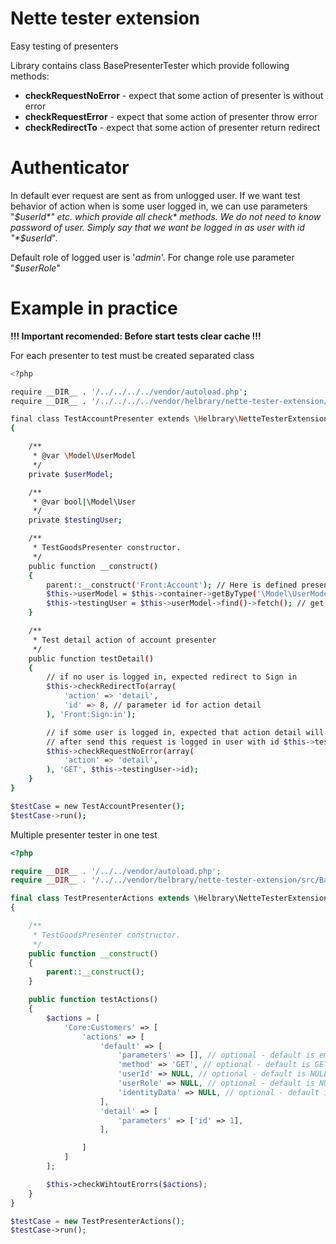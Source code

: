 # Nette tester extension

Easy testing of presenters

Library contains class BasePresenterTester which provide following methods:

- **checkRequestNoError** - expect that some action of presenter is without error
- **checkRequestError** - expect that some action of presenter throw error
- **checkRedirectTo** - expect that some action of presenter return redirect

# Authenticator

In default ever request are sent as from unlogged user. If we want test behavior of action when is some user logged in, we can use parameters "*$userId*" etc. which provide all check* methods. We do not need to know password of user. Simply say that we want be logged in as user with id "*$userId*".

Default role of logged user is '*admin*'. For change role use parameter "*$userRole*"

# Example in practice

**!!! Important recomended: Before start tests clear cache !!!**

For each presenter to test must be created separated class

```sh
<?php

require __DIR__ . '/../../../../vendor/autoload.php';
require __DIR__ . '/../../../../vendor/helbrary/nette-tester-extension/src/BasePresenterTester.php';

final class TestAccountPresenter extends \Helbrary\NetteTesterExtension\BasePresenterTester
{

	/**
	 * @var \Model\UserModel
	 */
	private $userModel;

	/**
	 * @var bool|\Model\User
	 */
	private $testingUser;

	/**
	 * TestGoodsPresenter constructor.
	 */
	public function __construct()
	{
		parent::__construct('Front:Account'); // Here is defined presenter which we want test
		$this->userModel = $this->container->getByType('\Model\UserModel');
		$this->testingUser = $this->userModel->find()->fetch(); // get some user from db
	}

	/**
	 * Test detail action of account presenter
	 */
	public function testDetail()
	{
		// if no user is logged in, expected redirect to Sign in
		$this->checkRedirectTo(array(
			'action' => 'detail',
			'id' => 8, // parameter id for action detail
		), 'Front:Sign:in');

		// if some user is logged in, expected that action detail will be render without error
		// after send this request is logged in user with id $this->testingUser->id
		$this->checkRequestNoError(array(
			'action' => 'detail',
		), 'GET', $this->testingUser->id);
	}
}

$testCase = new TestAccountPresenter();
$testCase->run();
```

Multiple presenter tester in one test

```php
<?php

require __DIR__ . '/../../vendor/autoload.php';
require __DIR__ . '/../../vendor/helbrary/nette-tester-extension/src/BasePresenterTester.php';

final class TestPresenterActions extends \Helbrary\NetteTesterExtension\BaseMultiPresenterTester
{

    /**
     * TestGoodsPresenter constructor.
     */
    public function __construct()
    {
        parent::__construct();
    }

    public function testActions()
    {
        $actions = [
            'Core:Customers' => [
                'actions' => [
                    'default' => [
                        'parameters' => [], // optional - default is empty array
                        'method' => 'GET', // optional - default is GET
                        'userId' => NULL, // optional - default is NULL
                        'userRole' => NULL, // optional - default is NULL
                        'identityData' => NULL, // optional - default is NULL
                    ],
                    'detail' => [
                        'parameters' => ['id' => 1],
                    ],

                ]
            ]
        ];

        $this->checkWihtoutErorrs($actions);
    }
}

$testCase = new TestPresenterActions();
$testCase->run();
```

